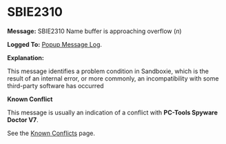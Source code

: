# SBIE2310


**Message:** SBIE2310 Name buffer is approaching overflow (_n_)

**Logged To:** [Popup Message Log](PopupMessageLog.md).

**Explanation:**

This message identifies a problem condition in Sandboxie, which is the result of an internal error, or more commonly, an incompatibility with some third-party software has occurred

**Known Conflict**

This message is usually an indication of a conflict with **PC-Tools Spyware Doctor V7**.

See the [Known Conflicts](KnownConflicts.md) page.